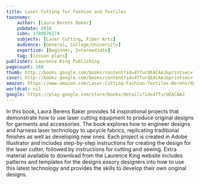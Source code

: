 ```yaml
---
title: Laser Cutting for Fashion and Textiles
taxonomy:
	author: [Laura Berens Baker]
	pubdate: 2016
	isbn: 1780676174
	subjects: [Laser Cutting, Fiber Arts]
	audience: [General, College/University]
	expertise: [Beginner, Intermediate]
	tag: [lesson plans]
publisher: Laurence King Publishing
pagecount: 160
thumb: http://books.google.com/books/content?id=4TfurQEACAAJ&printsec=frontcover&img=1&zoom=1&imgtk=AFLRE73OWJ2EWGSFpM65JrAz-ec_73cZ5FdXhaQIdw8yyhw5LOItjeT9cpPOPb8c1XMSHuFWJy0QW6muQ5ZueB6mfNUf7uIpt29cUoCBp2AVs1_tGsPaGvYigykTYBZbci-murp9sMxE&source=gbs_api
cover: http://books.google.com/books/content?id=4TfurQEACAAJ&printsec=frontcover&img=1&zoom=1&imgtk=AFLRE73OWJ2EWGSFpM65JrAz-ec_73cZ5FdXhaQIdw8yyhw5LOItjeT9cpPOPb8c1XMSHuFWJy0QW6muQ5ZueB6mfNUf7uIpt29cUoCBp2AVs1_tGsPaGvYigykTYBZbci-murp9sMxE&source=gbs_api
amazon: https://www.amazon.com/Laser-Cutting-Fashion-Textiles-Berens/dp/1780676174/ref=sr_1_7?s=books&ie=UTF8&qid=1543380732&sr=1-7&keywords=Laser+Cutting
worldcat: nil
google: https://play.google.com/store/books/details?id=4TfurQEACAAJ
---
```

In this book, Laura Berens Baker provides 14 inspirational projects that demonstrate how to use laser cutting equipment to produce original designs for garments and accessories. The book explores how to engineer designs and harness laser technology to upcycle fabrics, replicating traditional finishes as well as developing new ones.  Each project is created in Adobe Illustrator and includes step-by-step instructions for creating the design for the laser cutter, followed by instructions for cutting and sewing. Extra material available to download from the Laurence King website includes patterns and templates for the designs.essory designers into how to use this latest technology and provides the skills to develop their own original designs.